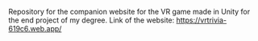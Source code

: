 Repository for the companion website for the VR game made in Unity for the end project of my degree. Link of the website:
https://vrtrivia-619c6.web.app/
